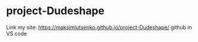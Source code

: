 # project-Dudeshape
Link my site: https://maksimlutsenko.github.io/project-Dudeshape/
github in VS code

